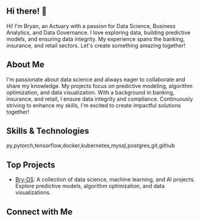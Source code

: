 ## Hi there! 👋

Hi! I'm Bryan, an Actuary with a passion for Data Science, Business Analytics, and Data Governance. I love exploring data, building predictive models, and ensuring data integrity. My experience spans the banking, insurance, and retail sectors. Let's create something amazing together!

## About Me

I'm passionate about data science and always eager to collaborate and share my knowledge. My projects focus on predictive modeling, algorithm optimization, and data visualization. With a background in banking, insurance, and retail, I ensure data integrity and compliance. Continuously striving to enhance my skills, I'm excited to create impactful solutions together!

## Skills & Technologies

py,pytorch,tensorflow,docker,kubernetes,mysql,postgres,git,github

## Top Projects

- [Bry-DS](https://github.com/Bry-DS/Bry-DS): A collection of data science, machine learning, and AI projects. Explore predictive models, algorithm optimization, and data visualizations. 

## Connect with Me

